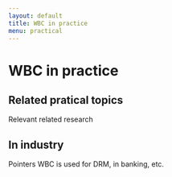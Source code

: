 ```yaml
---
layout: default
title: WBC in practice
menu: practical
---
```


# WBC in practice

## Related pratical topics

Relevant related research

## In industry

Pointers
WBC is used for DRM, in banking, etc.

